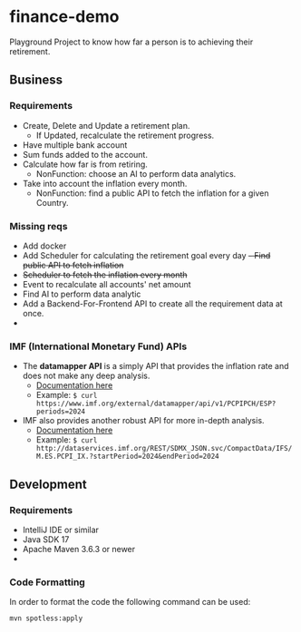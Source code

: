 # finance-demo

Playground Project to know how far a person is to achieving their retirement.

## Business

### Requirements
- Create, Delete and Update a retirement plan.
  - If Updated, recalculate the retirement progress.
- Have multiple bank account
- Sum funds added to the account.
- Calculate how far is from retiring.
  - NonFunction: choose an AI to perform data analytics.
- Take into account the inflation every month.
  - NonFunction: find a public API to fetch the inflation for a given Country. 

### Missing reqs
- Add docker
- Add Scheduler for calculating the retirement goal every day
~~- Find public API to fetch inflation~~
- ~~Scheduler to fetch the inflation every month~~
- Event to recalculate all accounts' net amount
- Find AI to perform data analytic
- Add a Backend-For-Frontend API to create all the requirement data at once.
- 

### IMF (International Monetary Fund) APIs
- The **datamapper API** is a simply API that provides the inflation rate and does not make any deep analysis.
  - [Documentation here](https://www.imf.org/external/datamapper/api/help)
  - Example: ` $ curl https://www.imf.org/external/datamapper/api/v1/PCPIPCH/ESP?periods=2024 `
- IMF also provides another robust API for more in-depth analysis.
  - [Documentation here](https://datahelp.imf.org/knowledgebase/articles/667681-json-restful-web-service)
  - Example: `$ curl http://dataservices.imf.org/REST/SDMX_JSON.svc/CompactData/IFS/M.ES.PCPI_IX.?startPeriod=2024&endPeriod=2024 `

## Development
### Requirements
* IntelliJ IDE or similar
* Java SDK 17
* Apache Maven 3.6.3 or newer
* 
### Code Formatting
In order to format the code the following command can be used:
```bash
mvn spotless:apply
```